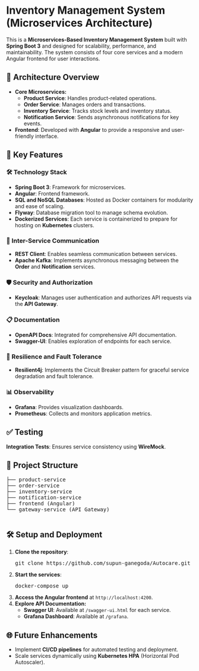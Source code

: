 <h1>Inventory Management System (Microservices Architecture)</h1>
    <p>
        This is a <strong>Microservices-Based Inventory Management System</strong> built with 
        <strong>Spring Boot 3</strong> and designed for scalability, performance, and maintainability. 
        The system consists of four core services and a modern Angular frontend for user interactions.
    </p>

<h2>📜 Architecture Overview</h2>
    <ul>
        <li><strong>Core Microservices:</strong>
            <ul>
                <li><strong>Product Service</strong>: Handles product-related operations.</li>
                <li><strong>Order Service</strong>: Manages orders and transactions.</li>
                <li><strong>Inventory Service</strong>: Tracks stock levels and inventory status.</li>
                <li><strong>Notification Service</strong>: Sends asynchronous notifications for key events.</li>
            </ul>
        </li>
        <li><strong>Frontend</strong>: Developed with <strong>Angular</strong> to provide a responsive and user-friendly interface.</li>
    </ul>

<h2>🚀 Key Features</h2>

<h3>🛠️ Technology Stack</h3>
    <ul>
        <li><strong>Spring Boot 3</strong>: Framework for microservices.</li>
        <li><strong>Angular</strong>: Frontend framework.</li>
        <li><strong>SQL and NoSQL Databases</strong>: Hosted as Docker containers for modularity and ease of scaling.</li>
        <li><strong>Flyway</strong>: Database migration tool to manage schema evolution.</li>
        <li><strong>Dockerized Services</strong>: Each service is containerized to prepare for hosting on <strong>Kubernetes</strong> clusters.</li>
    </ul>

<h3>📡 Inter-Service Communication</h3>
    <ul>
        <li><strong>REST Client</strong>: Enables seamless communication between services.</li>
        <li><strong>Apache Kafka</strong>: Implements asynchronous messaging between the <strong>Order</strong> and <strong>Notification</strong> services.</li>
    </ul>

<h3>🛡️ Security and Authorization</h3>
    <ul>
        <li><strong>Keycloak</strong>: Manages user authentication and authorizes API requests via the <strong>API Gateway</strong>.</li>
    </ul>

<h3>📋 Documentation</h3>
    <ul>
        <li><strong>OpenAPI Docs</strong>: Integrated for comprehensive API documentation.</li>
        <li><strong>Swagger-UI</strong>: Enables exploration of endpoints for each service.</li>
    </ul>

<h3>🔧 Resilience and Fault Tolerance</h3>
    <ul>
        <li><strong>Resilient4j</strong>: Implements the Circuit Breaker pattern for graceful service degradation and fault tolerance.</li>
    </ul>

<h3>📊 Observability</h3>
    <ul>
        <li><strong>Grafana</strong>: Provides visualization dashboards.</li>
        <li><strong>Prometheus</strong>: Collects and monitors application metrics.</li>
    </ul>

<h2>✅ Testing</h2>
    <p><strong>Integration Tests</strong>: Ensures service consistency using <strong>WireMock</strong>.</p>

<h2>📂 Project Structure</h2>
    <pre>
├── product-service
├── order-service
├── inventory-service
├── notification-service
├── frontend (Angular)
└── gateway-service (API Gateway)
    </pre>

<h2>🛠️ Setup and Deployment</h2>
    <ol>
        <li><strong>Clone the repository</strong>:
            <pre>git clone https://github.com/supun-ganegoda/Autocare.git</pre>
        </li>
        <li><strong>Start the services</strong>:
            <pre>docker-compose up</pre>
        </li>
        <li><strong>Access the Angular frontend</strong> at <code>http://localhost:4200</code>.</li>
        <li><strong>Explore API Documentation:</strong>
            <ul>
                <li><strong>Swagger UI</strong>: Available at <code>/swagger-ui.html</code> for each service.</li>
                <li><strong>Grafana Dashboard</strong>: Available at <code>/grafana</code>.</li>
            </ul>
        </li>
    </ol>

<h2>🌐 Future Enhancements</h2>
    <ul>
        <li>Implement <strong>CI/CD pipelines</strong> for automated testing and deployment.</li>
        <li>Scale services dynamically using <strong>Kubernetes HPA</strong> (Horizontal Pod Autoscaler).</li>
    </ul>

